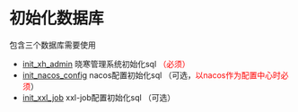# 初始化数据库

包含三个数据库需要使用

- [init_xh_admin](init_nacos_config) 晓寒管理系统初始化sql <span style="color: red;">（必须）</span>
- [init_nacos_config](init_xh_admin) nacos配置初始化sql （可选，<span style="color: red;">以nacos作为配置中心时必须</span>）
- [init_xxl_job](init_xxl_job) xxl-job配置初始化sql （可选）
